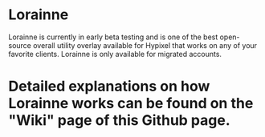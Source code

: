 # Lorainne
Lorainne is currently in early beta testing and is one of the best open-source overall utility overlay available for Hypixel that works on any of your favorite clients. Lorainne is only available for migrated accounts.

<h1>Detailed explanations on how Lorainne works can be found on the "Wiki" page of this Github page.</h1>
